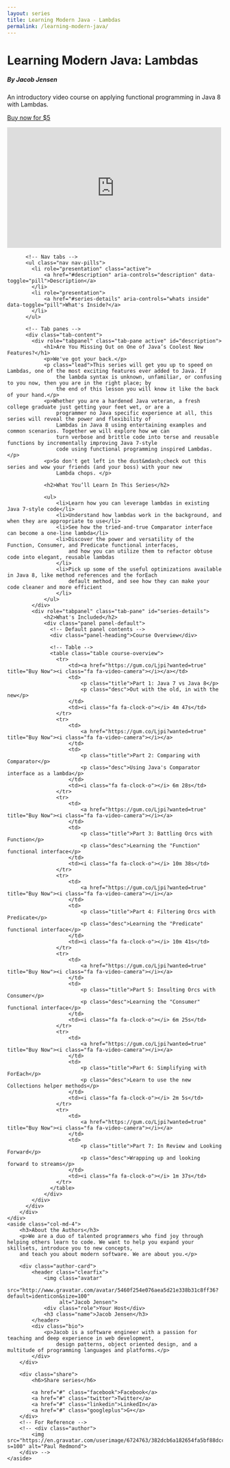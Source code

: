 ```yaml
---
layout: series
title: Learning Modern Java - Lambdas
permalink: /learning-modern-java/
---
```

<script src="https://gumroad.com/js/gumroad.js"></script>
<div class="jumbotron">
    <div class="row">
        <div class="col-md-6">
            <h1>Learning Modern Java: Lambdas</h1>
            <h5>By Jacob Jensen</h5>
            <p>An introductory video course on applying functional programming in Java 8 with Lambdas.</p>
            <p>
            <a class="btn btn-lg btn-primary" href="https://gum.co/Ljpi?wanted=true">Buy now for $5</a></p>
        </div>
        <div class="col-md-6">
            <div class="intro-video video-wrapper">
                <iframe src="https://player.vimeo.com/video/158359808?color=ffffff&title=0&byline=0&portrait=0" width="500" height="281" class="video" frameborder="0" webkitallowfullscreen mozallowfullscreen allowfullscreen></iframe>            </div>
        </div>
    </div>
</div>

<div class="row">
    <div class="col-md-8">
        <div>

          <!-- Nav tabs -->
          <ul class="nav nav-pills">
            <li role="presentation" class="active">
                <a href="#description" aria-controls="description" data-toggle="pill">Description</a>
            </li>
            <li role="presentation">
                <a href="#series-details" aria-controls="whats inside" data-toggle="pill">What's Inside?</a>
            </li>
          </ul>

          <!-- Tab panes -->
          <div class="tab-content">
            <div role="tabpanel" class="tab-pane active" id="description">
                <h1>Are You Missing Out on One of Java’s Coolest New Features?</h1>
                <p>We've got your back.</p>
                <p class="lead">This series will get you up to speed on Lambdas, one of the most exciting features ever added to Java. If
                    the lambda syntax is unknown, unfamiliar, or confusing to you now, then you are in the right place; by
                    the end of this lesson you will know it like the back of your hand.</p>
                <p>Whether you are a hardened Java veteran, a fresh college graduate just getting your feet wet, or are a
                    programmer no Java specific experience at all, this series will reveal the power and flexibility of
                    Lambdas in Java 8 using entertaining examples and common scenarios. Together we will explore how we can
                    turn verbose and brittle code into terse and reusable functions by incrementally improving Java 7-style
                    code using functional programming inspired Lambdas.</p>
                <p>So don't get left in the dust&mdash;check out this series and wow your friends (and your boss) with your new
                    Lambda chops. </p>

                <h2>What You’ll Learn In This Series</h2>

                <ul>
                    <li>Learn how you can leverage lambdas in existing Java 7-style code</li>
                    <li>Understand how lambdas work in the background, and when they are appropriate to use</li>
                    <li>See how the tried-and-true Comparator interface can become a one-line lambda</li>
                    <li>Discover the power and versatility of the Function, Consumer, and Predicate functional interfaces,
                        and how you can utilize them to refactor obtuse code into elegant, reusable lambdas
                    </li>
                    <li>Pick up some of the useful optimizations available in Java 8, like method references and the forEach
                        default method, and see how they can make your code cleaner and more efficient
                    </li>
                </ul>
            </div>
            <div role="tabpanel" class="tab-pane" id="series-details">
                <h2>What's Included</h2>
                <div class="panel panel-default">
                  <!-- Default panel contents -->
                  <div class="panel-heading">Course Overview</div>

                  <!-- Table -->
                  <table class="table course-overview">
                    <tr>
                        <td><a href="https://gum.co/Ljpi?wanted=true" title="Buy Now"><i class="fa fa-video-camera"></i></a></td>
                        <td>
                            <p class="title">Part 1: Java 7 vs Java 8</p>
                            <p class="desc">Out with the old, in with the new</p>
                        </td>
                        <td><i class="fa fa-clock-o"></i> 4m 47s</td>
                    </tr>
                    <tr>
                        <td>
                            <a href="https://gum.co/Ljpi?wanted=true" title="Buy Now"><i class="fa fa-video-camera"></i></a>
                        </td>
                        <td>
                            <p class="title">Part 2: Comparing with Comparator</p>
                            <p class="desc">Using Java's Comparator interface as a lambda</p>
                        </td>
                        <td><i class="fa fa-clock-o"></i> 6m 28s</td>
                    </tr>
                    <tr>
                        <td>
                            <a href="https://gum.co/Ljpi?wanted=true" title="Buy Now"><i class="fa fa-video-camera"></i></a>
                        </td>
                        <td>
                            <p class="title">Part 3: Battling Orcs with Function</p>
                            <p class="desc">Learning the "Function" functional interface</p>
                        </td>
                        <td><i class="fa fa-clock-o"></i> 10m 38s</td>
                    </tr>
                    <tr>
                        <td>
                            <a href="https://gum.co/Ljpi?wanted=true" title="Buy Now"><i class="fa fa-video-camera"></i></a>
                        </td>
                        <td>
                            <p class="title">Part 4: Filtering Orcs with Predicate</p>
                            <p class="desc">Learning the "Predicate" functional interface</p>
                        </td>
                        <td><i class="fa fa-clock-o"></i> 10m 41s</td>
                    </tr>
                    <tr>
                        <td>
                            <a href="https://gum.co/Ljpi?wanted=true" title="Buy Now"><i class="fa fa-video-camera"></i></a>
                        </td>
                        <td>
                            <p class="title">Part 5: Insulting Orcs with Consumer</p>
                            <p class="desc">Learning the "Consumer" functional interface</p>
                        </td>
                        <td><i class="fa fa-clock-o"></i> 6m 25s</td>
                    </tr>
                    <tr>
                        <td>
                            <a href="https://gum.co/Ljpi?wanted=true" title="Buy Now"><i class="fa fa-video-camera"></i></a>
                        </td>
                        <td>
                            <p class="title">Part 6: Simplifying with ForEach</p>
                            <p class="desc">Learn to use the new Collections helper methods</p>
                        </td>
                        <td><i class="fa fa-clock-o"></i> 2m 5s</td>
                    </tr>
                    <tr>
                        <td>
                            <a href="https://gum.co/Ljpi?wanted=true" title="Buy Now"><i class="fa fa-video-camera"></i></a>
                        </td>
                        <td>
                            <p class="title">Part 7: In Review and Looking Forward</p>
                            <p class="desc">Wrapping up and looking forward to streams</p>
                        </td>
                        <td><i class="fa fa-clock-o"></i> 1m 37s</td>
                    </tr>
                  </table>
                </div>
            </div>
          </div>
        </div>
    </div>
    <aside class="col-md-4">
        <h3>About the Authors</h3>
        <p>We are a duo of talented programmers who find joy through helping others learn to code. We want to help you expand your skillsets, introduce you to new concepts, 
        and teach you about modern software. We are about you.</p>

        <div class="author-card">
            <header class="clearfix">
                <img class="avatar"
                     src="http://www.gravatar.com/avatar/5460f254e076aea5d21e338b31c8ff36?default=identicon&size=100"
                     alt="Jacob Jensen">
                <div class="role">Your Host</div>
                <h3 class="name">Jacob Jensen</h3>
            </header>
            <div class="bio">
                <p>Jacob is a software engineer with a passion for teaching and deep experience in web development,
                    design patterns, object oriented design, and a multitude of programming languages and platforms.</p>
            </div>
        </div>

        <div class="share">
            <h6>Share series</h6>

            <a href="#" class="facebook">Facebook</a>
            <a href="#" class="twitter">Twitter</a>
            <a href="#" class="linkedin">LinkedIn</a>
            <a href="#" class="googleplus">G+</a>
        </div>
        <!-- For Reference -->
        <!-- <div class="author">
            <img src="https://en.gravatar.com/userimage/6724763/382dcb6a182654fa5bf88dcc4624f11c.jpeg?s=100" alt="Paul Redmond">
        </div> -->
    </aside>
</div>
